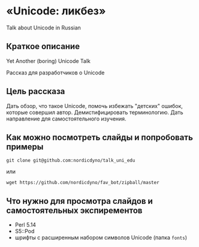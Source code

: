 # «Unicode: ликбез»

Talk about Unicode in Russian

## Краткое описание

Yet Another (boring) Unicode Talk

Рассказ для разработчиков о Unicode 

## Цель рассказа

Дать обзор, что такое Unicode, помочь избежать "детских" ошибок, которые совершил автор.
Демистифицировать терминологию. Дать направление для самостоятельного изучения.

## Как можно посмотреть слайды и попробовать примеры

    git clone git@github.com:nordicdyno/talk_uni_edu

или

    wget https://github.com/nordicdyno/fav_bot/zipball/master

## Что нужно для просмотра слайдов и самостоятельных экспирементов

* Perl 5.14
* S5::Pod
* шрифты с расширенным набором символов Unicode (папка `fonts`)

